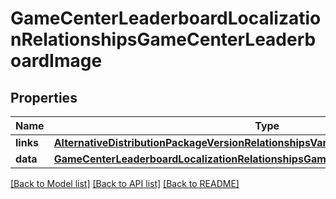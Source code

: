 # GameCenterLeaderboardLocalizationRelationshipsGameCenterLeaderboardImage

## Properties
Name | Type | Description | Notes
------------ | ------------- | ------------- | -------------
**links** | [**AlternativeDistributionPackageVersionRelationshipsVariantsLinks**](AlternativeDistributionPackageVersionRelationshipsVariantsLinks.md) |  | [optional] 
**data** | [**GameCenterLeaderboardLocalizationRelationshipsGameCenterLeaderboardImageData**](GameCenterLeaderboardLocalizationRelationshipsGameCenterLeaderboardImageData.md) |  | [optional] 

[[Back to Model list]](../README.md#documentation-for-models) [[Back to API list]](../README.md#documentation-for-api-endpoints) [[Back to README]](../README.md)


